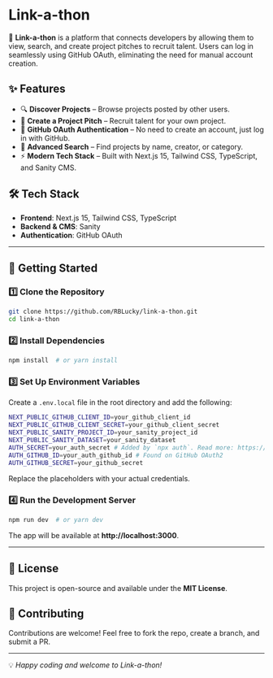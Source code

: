 # Link-a-thon

🚀 **Link-a-thon** is a platform that connects developers by allowing them to view, search, and create project pitches to recruit talent. Users can log in seamlessly using GitHub OAuth, eliminating the need for manual account creation.

## ✨ Features

- 🔍 **Discover Projects** – Browse projects posted by other users.
- 📝 **Create a Project Pitch** – Recruit talent for your own project.
- 🔑 **GitHub OAuth Authentication** – No need to create an account, just log in with GitHub.
- 🔎 **Advanced Search** – Find projects by name, creator, or category.
- ⚡ **Modern Tech Stack** – Built with Next.js 15, Tailwind CSS, TypeScript, and Sanity CMS.

## 🛠 Tech Stack

- **Frontend**: Next.js 15, Tailwind CSS, TypeScript
- **Backend & CMS**: Sanity
- **Authentication**: GitHub OAuth

---

## 🚀 Getting Started

### 1️⃣ Clone the Repository

```sh
git clone https://github.com/RBLucky/link-a-thon.git
cd link-a-thon
```

### 2️⃣ Install Dependencies

```sh
npm install  # or yarn install
```

### 3️⃣ Set Up Environment Variables

Create a `.env.local` file in the root directory and add the following:

```sh
NEXT_PUBLIC_GITHUB_CLIENT_ID=your_github_client_id
NEXT_PUBLIC_GITHUB_CLIENT_SECRET=your_github_client_secret
NEXT_PUBLIC_SANITY_PROJECT_ID=your_sanity_project_id
NEXT_PUBLIC_SANITY_DATASET=your_sanity_dataset
AUTH_SECRET=your_auth_secret # Added by `npx auth`. Read more: https://cli.authjs.dev
AUTH_GITHUB_ID=your_auth_github_id # Found on GitHub OAuth2
AUTH_GITHUB_SECRET=your_github_secret
```

Replace the placeholders with your actual credentials.

### 4️⃣ Run the Development Server

```sh
npm run dev  # or yarn dev
```

The app will be available at **http://localhost:3000**.

---

## 📜 License

This project is open-source and available under the **MIT License**.

## 🤝 Contributing

Contributions are welcome! Feel free to fork the repo, create a branch, and submit a PR.

---

💡 *Happy coding and welcome to Link-a-thon!*
